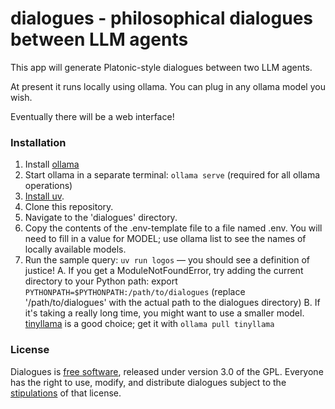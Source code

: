 # dialogues - philosophical dialogues between LLM agents
This app will generate Platonic-style dialogues between two LLM agents.

At present it runs locally using ollama. You can plug in any ollama model you wish.

Eventually there will be a web interface!

### Installation
1. Install [ollama](https://ollama.com/)
2. Start ollama in a separate terminal: ```ollama serve``` (required for all ollama operations)
3. [Install uv](https://docs.astral.sh/uv/getting-started/installation/).
4. Clone this repository.
5. Navigate to the 'dialogues' directory.
6. Copy the contents of the .env-template file to a file named .env. You will need to fill in a value for MODEL; use ollama list to see the names of locally available models.
7. Run the sample query: ```uv run logos``` — you should see a definition of justice!
  A. If you get a ModuleNotFoundError, try adding the current directory to your Python path: export ```PYTHONPATH=$PYTHONPATH:/path/to/dialogues``` (replace '/path/to/dialogues' with the actual path to the dialogues directory)
  B. If it's taking a really long time, you might want to use a smaller model. [tinyllama](https://ollama.com/library/tinyllama) is a good choice; get it with ```ollama pull tinyllama```

### License
Dialogues is [free software](https://www.fsf.org/about/what-is-free-software), released under version 3.0 of the GPL. Everyone has the right to use, modify, and distribute dialogues subject to the [stipulations](https://github.com/jwjacobson/dialogues/blob/main/LICENSE) of that license.
